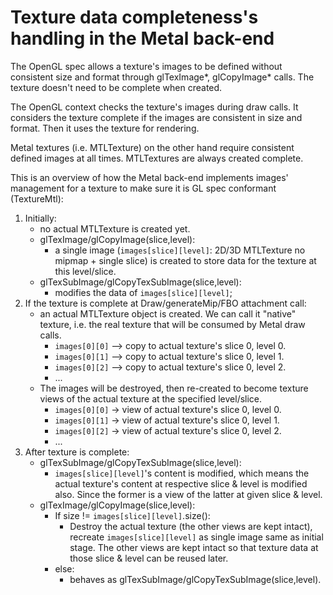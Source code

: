 # Texture data completeness's handling in the Metal back-end

The OpenGL spec allows a texture's images to be defined without consistent size and format through
glTexImage*, glCopyImage* calls. The texture doesn't need to be complete when created.

The OpenGL context checks the texture's images during draw calls. It considers the texture complete
if the images are consistent in size and format. Then it uses the texture for rendering.

Metal textures (i.e. MTLTexture) on the other hand require consistent defined images at all times.
MTLTextures are always created complete.

This is an overview of how the Metal back-end implements images' management for a texture to make
sure it is GL spec conformant (TextureMtl):
1. Initially:
    * no actual MTLTexture is created yet.
    * glTexImage/glCopyImage(slice,level):
      * a single image (`images[slice][level]`: 2D/3D MTLTexture no mipmap + single slice) is
        created to store data for the texture at this level/slice.
    * glTexSubImage/glCopyTexSubImage(slice,level):
      * modifies the data of `images[slice][level]`;
2. If the texture is complete at Draw/generateMip/FBO attachment call:
    * an actual MTLTexture object is created. We can call it "native" texture, i.e. the real texture
      that will be consumed by Metal draw calls.
      - `images[0][0]` --> copy to actual texture's slice 0, level 0.
      - `images[0][1]` --> copy to actual texture's slice 0, level 1.
      - `images[0][2]` --> copy to actual texture's slice 0, level 2.
      - ...
    * The images will be destroyed, then re-created to become texture views of the actual texture at
      the specified level/slice.
      - `images[0][0]` -> view of actual texture's slice 0, level 0.
      - `images[0][1]` -> view of actual texture's slice 0, level 1.
      - `images[0][2]` -> view of actual texture's slice 0, level 2.
      - ...
3. After texture is complete:
    * glTexSubImage/glCopyTexSubImage(slice,level):
      * `images[slice][level]`'s content is modified, which means the actual texture's content at
        respective slice & level is modified also. Since the former is a view of the latter at given
        slice & level.
    * glTexImage/glCopyImage(slice,level):
      * If size != `images[slice][level]`.size():
        - Destroy the actual texture (the other views are kept intact), recreate
          `images[slice][level]` as single image same as initial stage. The other views are kept
          intact so that texture data at those slice & level can be reused later.
      * else:
        - behaves as glTexSubImage/glCopyTexSubImage(slice,level).
